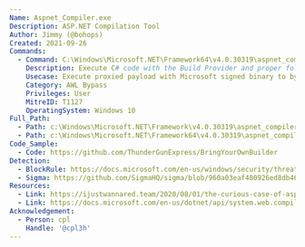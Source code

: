 ```yaml
---
Name: Aspnet_Compiler.exe
Description: ASP.NET Compilation Tool
Author: Jimmy (@bohops)
Created: 2021-09-26
Commands:
  - Command: C:\Windows\Microsoft.NET\Framework64\v4.0.30319\aspnet_compiler.exe -v none -p C:\users\cpl.internal\desktop\asptest\ -f C:\users\cpl.internal\desktop\asptest\none -u
    Description: Execute C# code with the Build Provider and proper folder structure in place.
    Usecase: Execute proxied payload with Microsoft signed binary to bypass application control solutions
    Category: AWL Bypass
    Privileges: User
    MitreID: T1127
    OperatingSystem: Windows 10
Full_Path:
  - Path: c:\Windows\Microsoft.NET\Framework\v4.0.30319\aspnet_compiler.exe
  - Path: c:\Windows\Microsoft.NET\Framework64\v4.0.30319\aspnet_compiler.exe
Code_Sample:
  - Code: https://github.com/ThunderGunExpress/BringYourOwnBuilder
Detection:
  - BlockRule: https://docs.microsoft.com/en-us/windows/security/threat-protection/windows-defender-application-control/microsoft-recommended-block-rules
  - Sigma: https://github.com/SigmaHQ/sigma/blob/960a03eaf480926ed8db464477335a713e9e6630/rules/windows/process_creation/win_pc_lobas_aspnet_compiler.yml
Resources:
  - Link: https://ijustwannared.team/2020/08/01/the-curious-case-of-aspnet_compiler-exe/
  - Link: https://docs.microsoft.com/en-us/dotnet/api/system.web.compilation.buildprovider.generatecode?view=netframework-4.8
Acknowledgement:
  - Person: cpl
    Handle: '@cpl3h'
---
```

